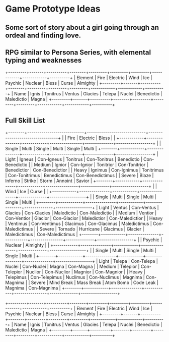# Game Prototype Ideas


## Some sort of story about a girl going through an ordeal and finding love.


## RPG similar to Persona Series, with elemental typing and weaknesses
+---------+-------+----------+--------+---------+---------+---------+------------+------------+----------+
| Element | Fire  | Electric | Wind   | Ice     | Psychic | Nuclear | Bless      | Curse      | Almighty |
+---------+-------+----------+--------+---------+---------+---------+------------+------------+----------+
| Name    | Ignis | Tonitrus | Ventus | Glacies | Telepa  | Nuclei  | Benedictio | Maledictio | Magna    |
+---------+-------+----------+--------+---------+---------+---------+------------+------------+----------+


## Full Skill List
+--------+----------------------------+-----------------------------+---------------------------------+
|        |           Fire             |         Electric            |           Bless                 |
|        +------------+---------------+------------+----------------+--------------+------------------+
|        | Single     |    Multi      | Single     |     Multi      | Single       |       Multi      |
+--------+------------+---------------+------------+----------------+--------------+------------------+
| Light  | Igneus     | Con-Igneus    | Tonitrus   | Con-Tonitrus   | Benedictio   | Con-Benedictio   |
| Medium | Ignior     | Con-Ignior    | Tonitrior  | Con-Tonitrior  | Benedictior  | Con-Benedictior  |
| Heavy  | Ignimus    | Con-Ignimus   | Tonitrimus | Con-Tonitrimus | Benedictimus | Con-Benedictimus |
| Severe | Blaze      | Inferno       | Strike     | Storm          | Annoint      | Savior           |
+--------+------------+---------------+------------+----------------+--------------+------------------+
|        |           Wind             |         Ice                 |           Curse                 |
|        +------------+---------------+------------+----------------+--------------+------------------+
|        | Single     |    Multi      | Single     |     Multi      | Single       |       Multi      |
+--------+------------+---------------+------------+----------------+--------------+------------------+
| Light  | Ventus     | Con-Ventus    | Glacies    | Con-Glacies    | Maledictio   | Con-Maledictio   |
| Medium | Ventior    | Con-Ventior   | Glacior    | Con-Glacior    | Maledictior  | Con-Maledictior  |
| Heavy  | Ventimus   | Con-Ventimus  | Glacimus   | Con-Glacimus   | Maledictimus | Con-Maledictimus |
| Severe | Tornado    | Hurricane     | Glacimus   | Glacier        | Maledictimus | Con-Maledictimus |
+--------+------------+---------------+------------+----------------+--------------+------------------+
|        |        Psychic             |         Nuclear             |            Almighty             |
|        +------------+---------------+------------+----------------+--------------+------------------+
|        | Single     |    Multi      | Single     |     Multi      | Single       | Multi            |
+--------+------------+---------------+------------+----------------+--------------+------------------+
| Light  | Telepa     | Con-Telepa    | Nuclei     | Con-Nuclei     | Magna        | Con-Magna        |
| Medium | Telepior   | Con-Telepior  | Nuclior    | Con-Nuclior    | Magnior      | Con-Magnior      |
| Heavy  | Telepimus  | Con-Telepimus | Nuclimus   | Con-Nuclimus   | Magnima      | Con-Magnima      |
| Severe | Mind Break | Mass Break    | Atom Bomb  | Code Leak      | Magnima      | Con-Magnima      |
+--------+------------+---------------+------------+----------------+--------------+------------------+




+---------+-------+----------+--------+---------+---------+---------+------------+------------+----------+
| Element | Fire  | Electric | Wind   | Ice     | Psychic | Nuclear | Bless      | Curse      | Almighty |
+---------+-------+----------+--------+---------+---------+---------+------------+------------+----------+
| Name    | Ignis | Tonitrus | Ventus | Glacies | Telepa  | Nuclei  | Benedictio | Maledictio | Magna    |
+---------+-------+----------+--------+---------+---------+---------+------------+------------+----------+